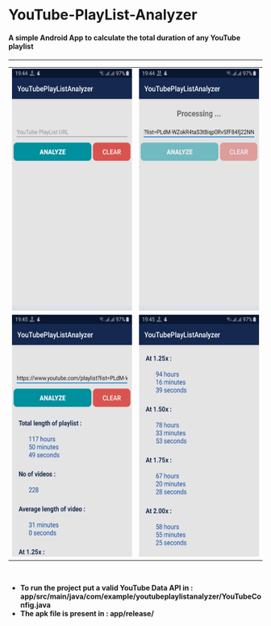 # YouTube-PlayList-Analyzer
#### A simple Android App to calculate the total duration of any YouTube playlist
---
<table>
  <tr>
    <td> <img src="screen_shots/1.jpeg" alt="drawing" height="480" width="270"/> </td>
    <td> <img src="screen_shots/2.jpeg" alt="drawing" height="480" width="270"/> </td>
  </tr>
  <tr>
    <td> <img src="screen_shots/3.jpeg" alt="drawing" height="480" width="270"/> </td>
    <td> <img src="screen_shots/4.jpeg" alt="drawing" height="480" width="270"/> </td>
  </tr>
</table>

<br/>

* __To run the project put a valid YouTube Data API in : app/src/main/java/com/example/youtubeplaylistanalyzer/YouTubeConfig.java__
* __The apk file is present in : app/release/__
